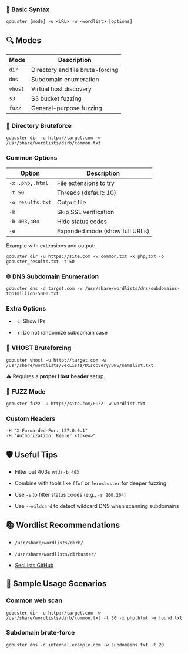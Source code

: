 ### 🔧 Basic Syntax
```
gobuster [mode] -u <URL> -w <wordlist> [options]
```

## 🔍 Modes

|Mode|Description|
|---|---|
|`dir`|Directory and file brute-forcing|
|`dns`|Subdomain enumeration|
|`vhost`|Virtual host discovery|
|`s3`|S3 bucket fuzzing|
|`fuzz`|General-purpose fuzzing|
### 📁 Directory Bruteforce
```
gobuster dir -u http://target.com -w /usr/share/wordlists/dirb/common.txt
```

### Common Options

|Option|Description|
|---|---|
|`-x .php,.html`|File extensions to try|
|`-t 50`|Threads (default: 10)|
|`-o results.txt`|Output file|
|`-k`|Skip SSL verification|
|`-b 403,404`|Hide status codes|
|`-e`|Expanded mode (show full URLs)|#### Example with extensions and output:
Example with extensions and output:
```
gobuster dir -u https://site.com -w common.txt -x php,txt -o gobuster_results.txt -t 50
```

### 🌐 DNS Subdomain Enumeration
```
gobuster dns -d target.com -w /usr/share/wordlists/dns/subdomains-top1million-5000.txt
```
### Extra Options

- `-i`: Show IPs
    
- `-r`: Do not randomize subdomain case

### 🧾 VHOST Bruteforcing
```
gobuster vhost -u http://target.com -w /usr/share/wordlists/SecLists/Discovery/DNS/namelist.txt
```
⚠️ Requires a **proper Host header** setup.

### 🎯 FUZZ Mode
```
gobuster fuzz -u http://site.com/FUZZ -w wordlist.txt
```

### Custom Headers
```
-H "X-Forwarded-For: 127.0.0.1"
-H "Authorization: Bearer <token>"
```

## 🛡️ Useful Tips

- Filter out 403s with `-b 403`
    
- Combine with tools like `ffuf` or `feroxbuster` for deeper fuzzing
    
- Use `-s` to filter status codes (e.g., `-s 200,204`)
    
- Use `--wildcard` to detect wildcard DNS when scanning subdomains

## 📚 Wordlist Recommendations

- `/usr/share/wordlists/dirb/`
    
- `/usr/share/wordlists/dirbuster/`
    
- [SecLists GitHub](https://github.com/danielmiessler/SecLists)

## 🧪 Sample Usage Scenarios

### Common web scan
```
gobuster dir -u http://target.com -w /usr/share/wordlists/dirb/common.txt -t 30 -x php,html -o found.txt
```

### Subdomain brute-force
```
gobuster dns -d internal.example.com -w subdomains.txt -t 20
```




































































